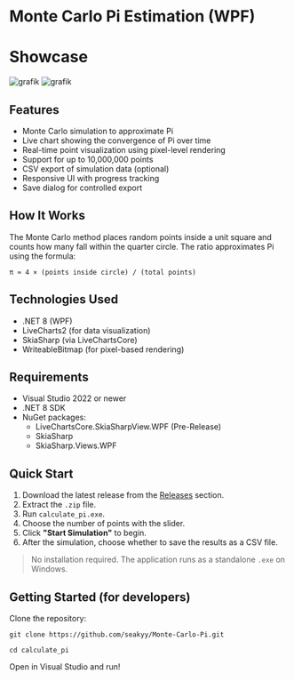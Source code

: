 # Monte Carlo Pi Estimation (WPF)

# Showcase
![grafik](https://github.com/user-attachments/assets/30f0e50d-49ce-4ceb-b329-79ef3f3b6fb2)
![grafik](https://github.com/user-attachments/assets/a3853e75-7dea-4140-970b-cd1923b0e67e)


## Features

- Monte Carlo simulation to approximate Pi
- Live chart showing the convergence of Pi over time
- Real-time point visualization using pixel-level rendering
- Support for up to 10,000,000 points
- CSV export of simulation data (optional)
- Responsive UI with progress tracking
- Save dialog for controlled export

## How It Works

The Monte Carlo method places random points inside a unit square and counts how many fall within the quarter circle. The ratio approximates Pi using the formula:
```
π ≈ 4 × (points inside circle) / (total points)
```


## Technologies Used

- .NET 8 (WPF)
- LiveCharts2 (for data visualization)
- SkiaSharp (via LiveChartsCore)
- WriteableBitmap (for pixel-based rendering)

## Requirements

- Visual Studio 2022 or newer
- .NET 8 SDK
- NuGet packages:
  - LiveChartsCore.SkiaSharpView.WPF (Pre-Release)
  - SkiaSharp
  - SkiaSharp.Views.WPF


 ## Quick Start

1. Download the latest release from the [Releases](https://github.com/seakyy/Monte-Carlo-Pi/releases) section.
2. Extract the `.zip` file.
3. Run `calculate_pi.exe`.
4. Choose the number of points with the slider.
5. Click **"Start Simulation"** to begin.
6. After the simulation, choose whether to save the results as a CSV file.

> No installation required. The application runs as a standalone `.exe` on Windows.

## Getting Started (for developers)
Clone the repository:
   ```
   git clone https://github.com/seakyy/Monte-Carlo-Pi.git
   ```


```
cd calculate_pi
```
Open in Visual Studio and run!
